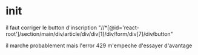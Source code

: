 # init

il faut corriger le button d'inscription
"//*[@id='react-root']/section/main/div/article/div/div[1]/div/form/div[7]/div/button"

il marche probablement mais l'error 429 m'empeche d'essayer d'avantage
